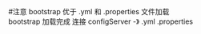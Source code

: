 
#注意
    bootstrap 优于 .yml 和 .properties 文件加载  
    bootstrap 加载完成 连接 configServer -》 .yml .properties